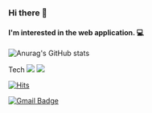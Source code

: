 ### Hi there 👋

#### I'm interested in the web application. 💻

![Anurag's GitHub stats](https://github-readme-stats.vercel.app/api?username=sumiini&show_icons=true&theme=dracula)


Tech
<a href="file:///C:/Users/Hong%20Sumin/Downloads/react%20(1).svg" target="_blank"><img src="https://img.shields.io/badge/React.js-#61DAFB?style=flat-square&logo=Vimeo&logoColor=white"/></a>
<a href="https://velog.io/@colorful-stars" target="_blank"><img src="https://img.shields.io/badge/Velog-20c997?style=flat-square&logo=Vimeo&logoColor=white"/></a>

[![Hits](https://hits.seeyoufarm.com/api/count/incr/badge.svg?url=https%3A%2F%2Fgithub.com%2Fsumiini%2Fhit-counter&count_bg=%2379C83D&title_bg=%23555555&icon=&icon_color=%23E7E7E7&title=hits&edge_flat=false)](https://hits.seeyoufarm.com)


  [![Gmail Badge](https://img.shields.io/badge/Gmail-d14836?style=flat-square&logo=Gmail&logoColor=white&link=mailto:snugyun01@gmail.com)](mailto:sumiini515@gmail.com)
	
